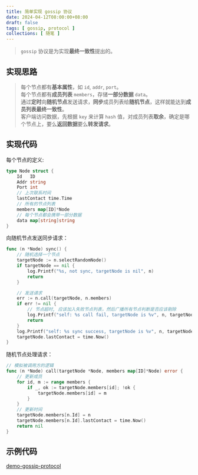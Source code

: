 ```yaml
---
title: 简单实现 gossip 协议
date: 2024-04-12T08:00:00+08:00
draft: false
tags: [ gossip, protocol ]
collections: [ 随笔 ]
---
```


> `gossip` 协议是为实现**最终一致性**提出的。

## 实现思路

> 每个节点都有**基本属性**，如 `id`, `addr`, `port`。 <br/>
> 每个节点都有**成员列表** `members`，存储**一部分数据** `data`。 <br/>
> 通过**定时**向**随机节点**发送请求，**同步**成员列表给**随机节点**，这样就能达到**成员列表最终一致性**。 <br/>
> 客户端访问数据，先根据 `key` 来计算 `hash` 值，对成员列表**取余**，确定是哪个节点上，要么**返回数据**要么**转发请求**。 <br/>

## 实现代码

每个节点的定义:

```go
type Node struct {
	Id   ID
	Addr string
	Port int
	// 上次联系时间
	lastContact time.Time
	// 所有的节点列表
	members map[ID]*Node
	// 每个节点都会携带一部分数据
	data map[string]string
}
```

向随机节点发送同步请求：

```go
func (n *Node) sync() {
	// 随机选择一个节点
	targetNode := n.selectRandomNode()
	if targetNode == nil {
		log.Printf("%s, not sync, targetNode is nil", n)
		return
	}

	// 发送请求
	err := n.call(targetNode, n.members)
	if err != nil {
		// 节点超时, 应该加入失败节点列表，然后广播所有节点判断是否应该剔除
		log.Printf("self: %s call fail, targetNode is %v", n, targetNode)
		return
	}
	log.Printf("self: %s sync success, targetNode is %v", n, targetNode)
	targetNode.lastContact = time.Now()
}
```

随机节点处理请求：

```go
// 模拟被调用方的逻辑
func (n *Node) call(targetNode *Node, members map[ID]*Node) error {
	// 更新成员
	for id, m := range members {
		if _, ok := targetNode.members[id]; !ok {
			targetNode.members[id] = m
		}
	}
	// 更新时间
	targetNode.members[n.Id] = n
	targetNode.members[n.Id].lastContact = time.Now()
	return nil
}
```

## 示例代码

[demo-gossip-protocol](https://github.com/ooooo-youwillsee/demo-gossip-protocol)